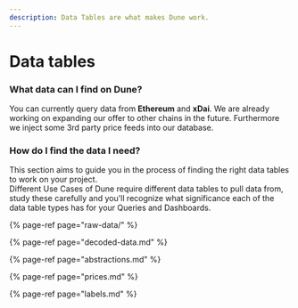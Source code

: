 ```yaml
---
description: Data Tables are what makes Dune work.
---
```


# Data tables

### What data can I find on Dune?

You can currently query data from **Ethereum** and **xDai**. We are already working on expanding our offer to other chains in the future. Furthermore we inject some 3rd party price feeds into our database.

### How do I find the data I need?

This section aims to guide you in the process of finding the right data tables to work on your project.  
Different Use Cases of Dune require different data tables to pull data from, study these carefully and you'll recognize what significance each of the data table types has for your Queries and Dashboards.

{% page-ref page="raw-data/" %}

{% page-ref page="decoded-data.md" %}

{% page-ref page="abstractions.md" %}

{% page-ref page="prices.md" %}

{% page-ref page="labels.md" %}



####  <a id="Decoded-smart-contract-data"></a>

